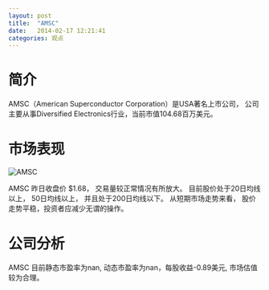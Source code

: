 ```yaml
---
layout: post
title:  "AMSC"
date:   2014-02-17 12:21:41
categories: 观点
---
```


# 简介
AMSC（American Superconductor Corporation）是USA著名上市公司，
公司主要从事Diversified Electronics行业，当前市值104.68百万美元。

# 市场表现

![AMSC](http://finviz.com/chart.ashx?t=AMSC&ty=c&ta=1&p=d&s=l)

AMSC 昨日收盘价 $1.68，
交易量较正常情况有所放大。
目前股价处于20日均线以上，
50日均线以上，
并且处于200日均线以下。
从短期市场走势来看，
股价走势平稳，投资者应减少无谓的操作。

# 公司分析
AMSC 目前静态市盈率为nan, 动态市盈率为nan，每股收益-0.89美元,
市场估值较为合理。
